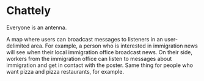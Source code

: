 # Chattely

Everyone is an antenna.

A map where users can broadcast messages to listeners in an user-delimited area. For example, a person who is interested in immigration news will see when their local immigration office broadcast news. On their side, workers from the immigration office can listen to messages about immigration and get in contact with the poster. Same thing for people who want pizza and pizza restaurants, for example.
